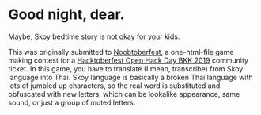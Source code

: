 # Good night, dear.
Maybe, Skoy bedtime story is not okay for your kids.

This was originally submitted to [Noobtoberfest](https://github.com/chunza2542/noobtoberfest), a one-html-file game making contest for a [Hacktoberfest Open Hack Day BKK 2019](https://www.facebook.com/events/522162471684850/) community ticket. In this game, you have to translate (I mean, transcribe) from Skoy language into Thai. Skoy language is basically a broken Thai language with lots of jumbled up characters, so the real word is substituted and obfuscated with new letters, which can be lookalike appearance, same sound, or just a group of muted letters.